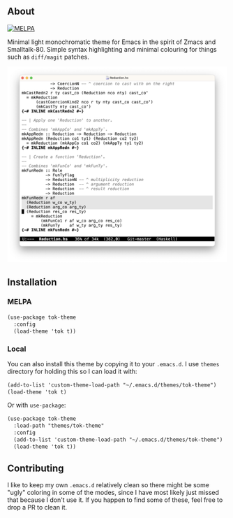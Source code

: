 ## About

[![MELPA](https://melpa.org/packages/tok-theme-badge.svg)](https://melpa.org/#/tok-theme)

Minimal light monochromatic theme for Emacs in the spirit of Zmacs and
Smalltalk-80. Simple syntax highlighting and minimal colouring for things such
as `diff/magit` patches.

![Screenshot of the theme](/screenshot.png)

## Installation

### MELPA

``` elisp
(use-package tok-theme
  :config
  (load-theme 'tok t))
```

### Local

You can also install this theme by copying it to your `.emacs.d`. I
use `themes` directory for holding this so I can load it with:

``` elisp
(add-to-list 'custom-theme-load-path "~/.emacs.d/themes/tok-theme")
(load-theme 'tok t)
```

Or with `use-package`:

``` elisp
(use-package tok-theme
  :load-path "themes/tok-theme"
  :config
  (add-to-list 'custom-theme-load-path "~/.emacs.d/themes/tok-theme")
  (load-theme 'tok t))
```

## Contributing

I like to keep my own `.emacs.d` relatively clean so there might be
some "ugly" coloring in some of the modes, since I have most likely
just missed that because I don't use it. If you happen to find some of
these, feel free to drop a PR to clean it.
